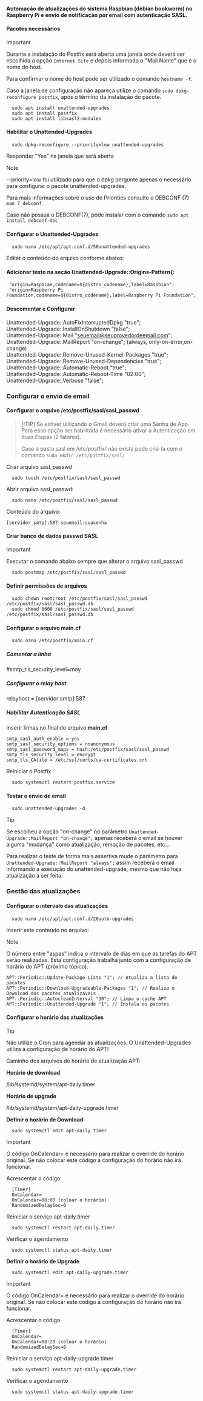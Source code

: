 #### Automação de atualizações do sistema Raspbian (debian bookworm) no Raspberry Pi e envio de notificação por email com autenticação SASL.

#### Pacotes necessários

>[!IMPORTANT]
> Durante a instalação do Postfix será aberta uma janela onde deverá ser escolhida a opção ```Internet Site``` e depois informado o "Mail Name" que é o nome do host.
>
> Para confirmar o nome do host pode ser utilizado o comando ```hostname -f```.
>
> Caso a janela de configuração não apareça utilize o comando ```sudo dpkg-reconfigure postfix```, após o término da instalação do pacote.

```
  sudo apt install unattended-upgrades
  sudo apt install postfix
  sudo apt install libsasl2-modules
```
#### Habilitar o Unattended-Upgrades
```
  sudo dpkg-reconfigure --priority=low unattended-upgrades
```
Responder "Yes" na janela que será aberta

>[!NOTE]
> --priority=low foi utilizado para que o dpkg pergunte apenas o necessário para configurar o pacote unattended-upgrades.
>
> Para mais informações sobre o uso de Priorities consulte o DEBCONF (7) ```man 7 debconf ```
>
> Caso não possua o DEBCONF(7), pode instalar com o comando ```sudo apt install debconf-doc```

#### Configurar o Unattended-Upgrades
```
  sudo nano /etc/apt/apt.conf.d/50unattended-upgrades
```
Editar o conteúdo do arquivo conforme abaixo:

#### Adicionar texto na seção Unattended-Upgrade::Origins-Pattern{:
```
 "origin=Raspbian,codename=${distro_codename},label=Raspbian";
 "origin=Raspberry Pi Foundation,codename=${distro_codename},label=Raspberry Pi Foundation";
```

 #### Descomentar e Configurar

 Unattended-Upgrade::AutoFixInterruptedDpkg "true";</br>
 Unattended-Upgrade::InstallOnShutdown "false";</br>
 Unattended-Upgrade::Mail "seuemail@seuprovedordeemail.com";</br>
 Unattended-Upgrade::MailReport "on-change"; (always, only-on-error,on-change)</br>
 Unattended-Upgrade::Remove-Unused-Kernel-Packages "true";</br>
 Unattended-Upgrade::Remove-Unused-Dependencies "true";</br>
 Unattended-Upgrade::Automatic-Reboot "true";</br>
 Unattended-Upgrade::Automatic-Reboot-Time "02:00";</br>
 Unattended-Upgrade::Verbose "false";</br>

### Configurar o envio de email

#### Configurar o arquivo /etc/postfix/sasl/sasl_passwd
>  [!TIP]
>  Se estiver utilizando o Gmail deverá criar uma Senha de App. Para essa opção ser habilitada é necessário ativar a Autenticação em duas Etapas (2 fatores).
>
>  Caso a pasta sasl em /etc/postfix/ não exista pode criá-la com o comando ```sudo mkdir /etc/postfix/sasl/```

Criar arquivo sasl_passwd
```
  sudo touch /etc/postfix/sasl/sasl_passwd
```

Abrir arquivo sasl_passwd:
```
  sudo nano /etc/postfix/sasl/sasl_passwd
```
Conteúdo do arquivo:
```
[servidor smtp]:587 seuemail:suasenha
```

#### Criar banco de dados passwd SASL
> [!IMPORTANT]
> Executar o comando abaixo sempre que alterar o arquivo sasl_passwd
```
  sudo postmap /etc/postfix/sasl/sasl_passwd
```
#### Definir permissões de arquivos
```
  sudo chown root:root /etc/postfix/sasl/sasl_passwd /etc/postfix/sasl/sasl_passwd.db
  sudo chmod 0600 /etc/postfix/sasl/sasl_passwd /etc/postfix/sasl/sasl_passwd.db
```
#### Configurar o arquivo main.cf

```
  sudo nano /etc/postfix/main.cf
```
##### Comentar a linha 

  #smtp_tls_security_level=may
  
##### Configurar o relay host

  relayhost = [servidor smtp]:587
  
 ##### Habilitar Autenticação SASL

  Inserir linhas no final do arquivo **main.cf**
  ```
  smtp_sasl_auth_enable = yes
  smtp_sasl_security_options = noanonymous
  smtp_sasl_password_maps = hash:/etc/postfix/sasl/sasl_passwd
  smtp_tls_security_level = encrypt
  smtp_tls_CAfile = /etc/ssl/certs/ca-certificates.crt
```

  Reiniciar o Postfix  
```
  sudo systemctl restart postfix.service
```

#### Testar o envio de email
```
  sudo unattended-upgrades -d
```
>[!TIP]
> Se escolheu a opção "on-change" no parâmetro ```Unattended-Upgrade::MailReport "on-change";``` apenas receberá o email se houver alguma "mudança" como atualização, remoção de pacotes, etc...
>
> Para realizar o teste de forma mais assertiva mude o parâmetro para ```Unattended-Upgrade::MailReport "always";``` assim receberá o email informando a execução do unattended-upgrade, mesmo que não haja atualização a ser feita.

### Gestão das atualizações

#### Configurar o intervalo das atualizações

```
  sudo nano /etc/apt/apt.conf.d/20auto-upgrades
```

Inserir este conteúdo no arquivo:

>[!NOTE]
> O número entre "aspas" indica o intervalo de dias em que as tarefas do APT serão realizadas. Esta configuração trabalha junto com a configuração de horário do APT (próximo tópico).

```
APT::Periodic::Update-Package-Lists "1"; // Atualiza a lista de pacotes
APT::Periodic::Download-Upgradeable-Packages "1"; // Realiza o Download dos pacotes atualizáveis
APT::Periodic::AutocleanInterval "30"; // Limpa o cache APT
APT::Periodic::Unattended-Upgrade "1"; // Instala os pacotes
```

#### Configurar o horário das atualizações

>[!TIP]
> Não utilize o Cron para agendar as atualizações. O Unattended-Upgrades utiliza a configuração de horário do APT!

Caminho dos arquivos de horário de atualização APT:

**Horário de download**

/lib/systemd/system/apt-daily.timer

**Horário de upgrade**

/lib/systemd/system/apt-daily-upgrade.timer

**Definir o horário de Download**
```
  sudo systemctl edit apt-daily.timer
```
>[!IMPORTANT]
> O código OnCalendar= é necessário para realizar o override do horário original. Se não colocar este código a configuração do horário não irá funcionar.

Acrescentar o código
```
  [Timer]
  OnCalendar=
  OnCalendar=08:00 (coloar o horário)
  RandomizedDelaySec=0
```
Reiniciar o serviço apt-daily.timer
```
  sudo systemctl restart apt-daily.timer
```
Verificar o agendamento
```
  sudo systemctl status apt-daily.timer
```
**Definir o horário de Upgrade**
```
  sudo systemctl edit apt-daily-upgrade.timer
```

>[!IMPORTANT]
> O código OnCalendar= é necessário para realizar o override do horário original. Se não colocar este código a configuração do horário não irá funcionar.

Acrescentar o código
```
  [Timer]
  OnCalendar=
  OnCalendar=08:20 (coloar o horário)
  RandomizedDelaySec=0
```
Reiniciar o serviço apt-daily-upgrade.timer
```
  sudo systemctl restart apt-daily-upgrade.timer
```
Verificar o agendamento
```
  sudo systemctl status apt-daily-upgrade.timer
```












  
